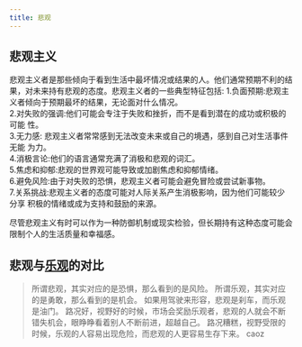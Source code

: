 ```yaml
---
title: 悲观
---
```

## 悲观主义
悲观主义者是那些倾向于看到生活中最坏情况或结果的人。他们通常预期不利的结果，对未来持有悲观的态度。悲观主义者的一些典型特征包括:
1.负面预期:悲观主义者倾向于预期最坏的结果，无论面对什么情况。  
2.对失败的强调:他们可能会专注于失败和挫折，而不是看到潜在的成功或积极的可能
性。  
3.无力感: 悲观主义者常常感到无法改变未来或自己的境遇，感到自己对生活事件无能
为力。  
4.消极言论:他们的语言通常充满了消极和悲观的词汇。  
5.焦虑和抑郁:悲观的世界观可能导致或加剧焦虑和抑郁情绪。  
6.避免风险:由于对失败的恐惧，悲观主义者可能会避免冒险或尝试新事物。  
7.关系挑战:悲观主义者的态度可能对人际关系产生消极影响，因为他们可能较少分享
积极的情绪或成为支持和鼓励的来源。

尽管悲观主义有时可以作为一种防御机制或现实检验，但长期持有这种态度可能会限制个人的生活质量和幸福感。

## 悲观与[乐观](../o/optimism.md)的对比
> 所谓悲观，其实对应的是恐惧，那么看到的是风险。 
> 所谓乐观，其实对应的是勇敢，那么看到的是机会。 
> 如果用驾驶来形容，悲观是刹车，而乐观是油门。 
> 路况好，视野好的时候，市场会奖励乐观者，悲观的人就会不断错失机会，眼睁睁看着别人不断前进，超越自己。 
> 路况糟糕，视野受限的时候，乐观的人容易出现危险，而悲观的人更容易生存下来。
> caoz